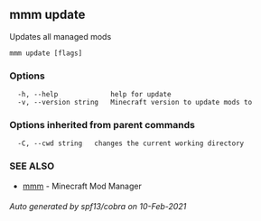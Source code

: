 ## mmm update

Updates all managed mods

```
mmm update [flags]
```

### Options

```
  -h, --help             help for update
  -v, --version string   Minecraft version to update mods to
```

### Options inherited from parent commands

```
  -C, --cwd string   changes the current working directory
```

### SEE ALSO

* [mmm](mmm.md)	 - Minecraft Mod Manager

###### Auto generated by spf13/cobra on 10-Feb-2021
